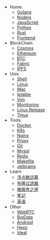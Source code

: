 - Home
    * [Golang](guides/golang.md)
    * [Nodejs](guides/nodejs.md)
    * [JavaScript](guides/javascript.md)
    * [Python](guides/python.md)
    * [Rust](guides/rust.md)
    * [Frontend](guides/frontend.md)
- BlockChain
    * [Cosmos](blockchain/cosmos/README.md)
    * [Ethereum](blockchain/eth/README.md)
    * [BTC](blockchain/btc/README.md)
    * [Fabric](blockchain/fabric/README.md)
    * [IPFS](blockchain/ipfs/README.md)
- Unix
    * [Shell](unix/shell.md)
    * [Linux](unix/linux.md)
    * [Mac](unix/macos.md)
    * [Iptable](unix/iptable.md)
    * [Vim](unix/vim.md)
    * [Monitoring](unix/monitoring.md)
    * [Linux Release](unix/release.md)
    * [Tmux](unix/tmux.md)
- Tools
    * [Docker](tools/docker/README.md)
    * [K8s](tools/k8s/README.md)
    * [Nginx](tools/nginx/README.md)
    * [Proxy](tools/proxy/README.md)
    * [Git](tools/git.md)
    * [Mysql](tools/mysql.md)
    * [Redis](tools/redis.md)
    * [Makefile](tools/makefile.md)
    * [Jetbrains](tools/jetbrains/README.md)
- Learn
    * [浮点数运算](learn/float.md)
    * [布隆过滤器](learn/bloom-filter.md)
    * [微服务之道](learn/micro-service.md)
    * [笔记](learn/notes.md)
    * [英语](learn/english.md)
- Other
    * [WebRTC](other/webrtc.md)
    * [BigData](other/bigdata.md)
    * [Android](other/android/README.md)
    * [Hexo](other/hexo.md)
    * [Ideal](other/ideal.md)
